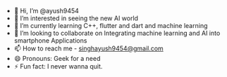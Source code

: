 - 👋 Hi, I’m @ayush9454
- 👀 I’m interested in seeing the new AI world
- 🌱 I’m currently learning C++, flutter and dart and machine learning
- 💞️ I’m looking to collaborate on Integrating machine learning and AI into smartphone Applications
- 📫 How to reach me - singhayush9454@gmail.com
- 😄 Pronouns: Geek for a need
- ⚡ Fun fact: I never wanna quit.

<!---
ayush9454/ayush9454 is a ✨ special ✨ repository because its `README.md` (this file) appears on your GitHub profile.
You can click the Preview link to take a look at your changes.
--->
